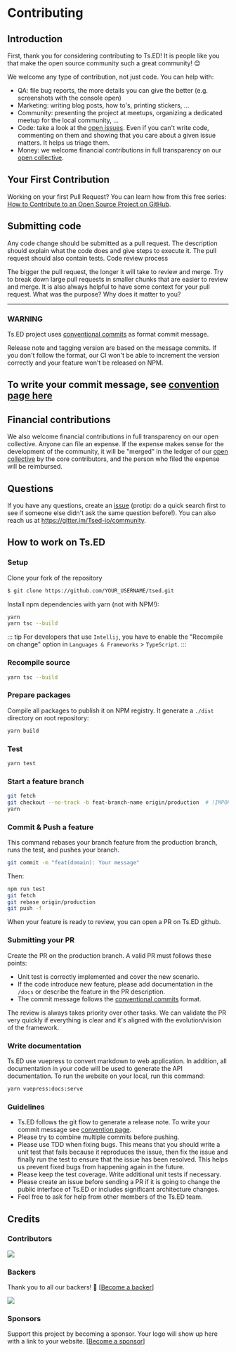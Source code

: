 # Contributing

## Introduction

First, thank you for considering contributing to Ts.ED! It is people like you that make the open source community such a great community! 😊

We welcome any type of contribution, not just code. You can help with:

- QA: file bug reports, the more details you can give the better (e.g. screenshots with the console open)
- Marketing: writing blog posts, how to's, printing stickers, ...
- Community: presenting the project at meetups, organizing a dedicated meetup for the local community, ...
- Code: take a look at the [open issues](https://github.com/tsedio/tsed/issues). Even if you can't write code, commenting on them and showing that you care about a given issue matters. It helps us triage them.
- Money: we welcome financial contributions in full transparency on our [open collective](https://opencollective.com/tsed).

## Your First Contribution

Working on your first Pull Request? You can learn how from this free series: [How to Contribute to an Open Source Project on GitHub](https://app.egghead.io/playlists/how-to-contribute-to-an-open-source-project-on-github).

## Submitting code

Any code change should be submitted as a pull request. The description should explain what the code does and give steps to execute it. The pull request should also contain tests.
Code review process

The bigger the pull request, the longer it will take to review and merge. Try to break down large pull requests in smaller chunks that are easier to review and merge. It is also always helpful to have some context for your pull request. What was the purpose? Why does it matter to you?

---

### WARNING

Ts.ED project uses [conventional commits](https://www.conventionalcommits.org/en/v1.0.0-beta.4/) as format commit message.

Release note and tagging version are based on the message commits.
If you don't follow the format, our CI won't be able to increment the version correctly and your feature won't be released on NPM.

## To write your commit message, see [convention page here](https://www.conventionalcommits.org/en/v1.0.0-beta.4/)

## Financial contributions

We also welcome financial contributions in full transparency on our open collective. Anyone can file an expense. If the expense makes sense for the development of the community, it will be "merged" in the ledger of our [open collective](https://opencollective.com/tsed) by the core contributors, and the person who filed the expense will be reimbursed.

## Questions

If you have any questions, create an [issue](https://github.com/tsedio/tsed/issues) (protip: do a quick search first to see if someone else didn't ask the same question before!). You can also reach us at https://gitter.im/Tsed-io/community.

## How to work on Ts.ED

### Setup

Clone your fork of the repository

```bash
$ git clone https://github.com/YOUR_USERNAME/tsed.git
```

Install npm dependencies with yarn (not with NPM!):

```bash
yarn
yarn tsc --build
```

::: tip
For developers that use `Intellij`, you have to enable the "Recompile on change" option in `Languages & Frameworks` > `TypeScript`.
:::

### Recompile source

```bash
yarn tsc --build
```

### Prepare packages

Compile all packages to publish it on NPM registry. It generate a `./dist` directory on root repository:

```bash
yarn build
```

### Test

```bash
yarn test
```

### Start a feature branch

```bash
git fetch
git checkout --no-track -b feat-branch-name origin/production  # !IMPORTANT
yarn
```

### Commit & Push a feature

This command rebases your branch feature from the production branch, runs the test, and pushes your branch.

```bash
git commit -m "feat(domain): Your message"
```

Then:

```bash
npm run test
git fetch
git rebase origin/production
git push -f
```

When your feature is ready to review, you can open a PR on Ts.ED github.

### Submitting your PR

Create the PR on the production branch. A valid PR must follows these points:

- Unit test is correctly implemented and cover the new scenario.
- If the code introduce new feature, please add documentation in the `/docs` or describe the feature in the PR description.
- The commit message follows the [conventional commits](https://www.conventionalcommits.org/en/v1.0.0-beta.4/) format.

The review is always takes priority over other tasks. We can validate the PR very quickly if everything is clear and it's aligned with the evolution/vision of the framework.

### Write documentation

Ts.ED use vuepress to convert markdown to web application. In addition, all documentation in your code will be used to generate
the API documentation. To run the website on your local, run this command:

```sh
yarn vuepress:docs:serve
```

### Guidelines

- Ts.ED follows the git flow to generate a release note. To write your commit message see [convention page](https://docs.google.com/document/d/1QrDFcIiPjSLDn3EL15IJygNPiHORgU1_OOAqWjiDU5Y/edit).
- Please try to combine multiple commits before pushing.
- Please use TDD when fixing bugs. This means that you should write a unit test that fails because it reproduces the issue, then fix the issue and finally run the test to ensure that the issue has been resolved. This helps us prevent fixed bugs from happening again in the future.
- Please keep the test coverage. Write additional unit tests if necessary.
- Please create an issue before sending a PR if it is going to change the public interface of Ts.ED or includes significant architecture changes.
- Feel free to ask for help from other members of the Ts.ED team.

## Credits

### Contributors

<a href="https://github.com/tsedio/tsed/graphs/contributors"><img src="https://opencollective.com/tsed/contributors.svg?width=890" /></a>

### Backers

Thank you to all our backers! 🙏 [[Become a backer](https://opencollective.com/tsed#backer)]

<a href="https://opencollective.com/tsed#backers" target="_blank"><img src="https://opencollective.com/tsed/backers.svg?width=890"></a>

### Sponsors

Support this project by becoming a sponsor. Your logo will show up here with a link to your website. [[Become a sponsor](https://opencollective.com/tsed#sponsor)]

<!-- This `CONTRIBUTING.md` is based on @nayafia's template https://github.com/nayafia/contributing-template -->
